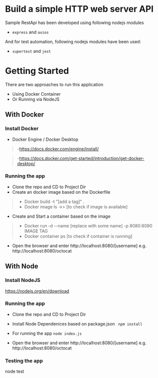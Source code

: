 # Build a simple HTTP web server API

Sample RestApi has been developed using following nodejs modules

- `express` and `axios` 

And for test automation, following nodejs modules have been used:

- `supertest` and `jest`


# Getting Started
There are two approaches to run this application
- Using Docker Container
- Or Running via NodeJS

## With Docker
### Install Docker
- Docker Engine / Docker Desktop
>-https://docs.docker.com/engine/install/

>-https://docs.docker.com/get-started/introduction/get-docker-desktop/

### Running the app
- Clone the repo and CD to Project Dir
- Create an docker image based on the Dockerfile
>- Docker build -t "[add a tag]" .
>- Docker image ls ->> [to check if image is available]
- Create and Start a container based on the image
>- Docker run -d --name [replace with some name] -p 8080:8080 IMAGE TAG
>- Docker container ps [to check if container is running]

- Open the browser and enter http://localhost:8080/[username] e.g. http://localhost:8080/octocat

## With Node

### Install NodeJS
https://nodejs.org/en/download

### Running the app

- Clone the repo and CD to Project Dir
- Install Node Dependenices based on package.json
``` npm install```

 - For running the app
``` node index.js ```
- Open the browser and enter http://localhost:8080/[username] e.g. http://localhost:8080/octocat

### Testing the app
node test




